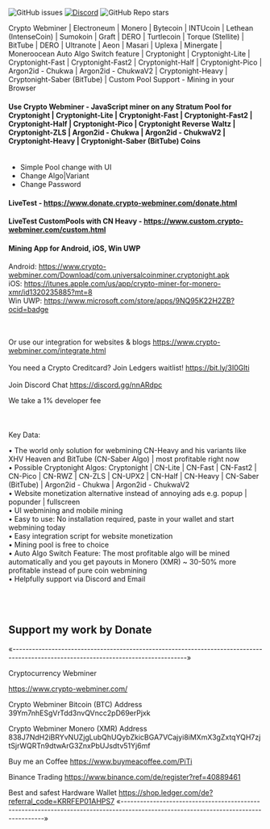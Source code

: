![GitHub issues](https://img.shields.io/github/issues/PiTi2k5/Crypto-Webminer)
[![Discord](https://img.shields.io/discord/662700970857332786)](https://discord.gg/RgwPRPC)
![GitHub Repo stars](https://img.shields.io/github/stars/PiTi2k5/Crypto-Webminer?style=social)


Crypto Webminer | Electroneum | Monero | Bytecoin | INTUcoin | Lethean (IntenseCoin) | Sumokoin | Graft | DERO | Turtlecoin | Torque (Stellite) | BitTube | DERO | Ultranote | Aeon | Masari | Uplexa | Minergate | Moneroocean Auto Algo Switch feature | Cryptonight | Cryptonight-Lite | Cryptonight-Fast | Cryptonight-Fast2 | Cryptonight-Half | Cryptonight-Pico | Argon2id - Chukwa | Argon2id - ChukwaV2 | Cryptonight-Heavy | Cryptonight-Saber (BitTube) | Custom Pool Support - Mining in your Browser

#### Use Crypto Webminer - JavaScript miner on any Stratum Pool for Cryptonight | Cryptonight-Lite | Cryptonight-Fast | Cryptonight-Fast2 | Cryptonight-Half | Cryptonight-Pico | Cryptonight Reverse Waltz | Cryptonight-ZLS | Argon2id - Chukwa | Argon2id - ChukwaV2 | Cryptonight-Heavy | Cryptonight-Saber (BitTube) Coins<br><br>

- Simple Pool change with UI
- Change Algo|Variant
- Change Password

#### LiveTest - https://www.donate.crypto-webminer.com/donate.html

#### LiveTest CustomPools with CN Heavy - https://www.custom.crypto-webminer.com/custom.html

#### Mining App for Android, iOS, Win UWP<br> 
Android: https://www.crypto-webminer.com/Download/com.universalcoinminer.cryptonight.apk <br> 
iOS: https://itunes.apple.com/us/app/crypto-miner-for-monero-xmr/id1320235885?mt=8<br> 
Win UWP: https://www.microsoft.com/store/apps/9NQ95K22H2ZB?ocid=badge

<br><br> 
Or use our integration for websites & blogs
https://www.crypto-webminer.com/integrate.html
<br><br>
You need a Crypto Creditcard? Join Ledgers waitlist!
https://bit.ly/3I0Glti
<br><br>
Join Discord Chat
https://discord.gg/nnARdpc

We take a 1% developer fee<br><br> <br><br> 
Key Data:

• The world only solution for webmining CN-Heavy and his variants like XHV Heaven and BitTube (CN-Saber Algo) | most profitable right now<br>
• Possible Cryptonight Algos: Cryptonight | CN-Lite | CN-Fast | CN-Fast2 | CN-Pico | CN-RWZ | CN-ZLS | CN-UPX2 | CN-Half | CN-Heavy | CN-Saber (BitTube) | Argon2id - Chukwa | Argon2id - ChukwaV2<br>
• Website monetization alternative instead of annoying ads e.g. popup | popunder | fullscreen<br>
• UI webmining and mobile mining<br>
• Easy to use: No installation required, paste in your wallet and start webmining today<br>
• Easy integration script for website monetization<br>
• Mining pool is free to choice<br>
• Auto Algo Switch Feature: The most profitable algo will be mined automatically and you get payouts in Monero (XMR) ~ 30-50% more profitable instead of pure coin webmining<br>
• Helpfully support via Discord and Email<br><br> <br><br>

## Support my work by Donate
«------------------------------------------------------------------------------------------------------------------------------------»

Cryptocurrency Webminer

https://www.crypto-webminer.com/

Crypto Webminer Bitcoin (BTC) Address<br>
39Ym7nhESgVrTdd3nvQVncc2pD69erPjxk

Crypto Webminer Monero (XMR) Address<br>
838J7NdH2iBRYvNUZjgLubQhUQybZkicBGA7VCajyi8iMXmX3gZxtqYQH7zjtSjrWQRTn9dtwArG3ZnxPbUJsdtv51Yj6mf

Buy me an Coffee
https://www.buymeacoffee.com/PiTi

Binance Trading
https://www.binance.com/de/register?ref=40889461

Best and safest Hardware Wallet
https://shop.ledger.com/de?referral_code=KRRFEP01AHPS7
«------------------------------------------------------------------------------------------------------------------------------------»

